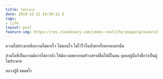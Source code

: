 ```yaml
---
title: ไม่ประมาท
date: 2019-12-22 14:59:12 Z
tags:
- Life
layout: post
feature-img: https://res.cloudinary.com/sdees-reallife/image/upload/v1555658919/sample_feature_img.png
---
```


ความไม่ประมาทคือความไม่ตายใจ ไม่นอนใจ ไม่ไว้ใจในสังขารทั้งหลายเหล่านั้น

ส่วนใดที่เป็นความดีควรได้ควรถึง ให้มีความพยายามสร้างสรรค์ขึ้นให้มีในตน บุคคลผู้นั้นจึงชื่อว่าเป็นผู้ไม่ประมาท

<i class="fa fa-child" style="color:plum"></i>

หลวงปู่ลี ธมมธโร
